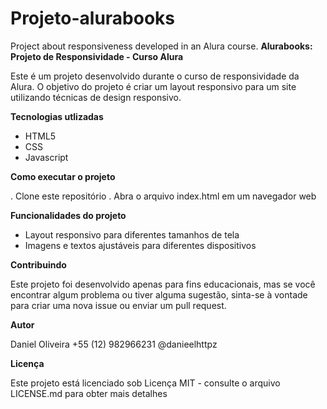 # Projeto-alurabooks
Project about responsiveness developed in an Alura course.
**Alurabooks: Projeto de Responsividade - Curso Alura**

Este é um projeto desenvolvido durante o curso de responsividade da Alura. O objetivo do projeto é criar um layout responsivo para um site utilizando técnicas de design responsivo.

**Tecnologias utlizadas**

* HTML5
* CSS
* Javascript

**Como executar o projeto**

. Clone este repositório
. Abra o arquivo index.html em um navegador web

**Funcionalidades do projeto**

* Layout responsivo para diferentes tamanhos de tela
* Imagens e textos ajustáveis para diferentes dispositivos

**Contribuindo**

Este projeto foi desenvolvido apenas para fins educacionais, mas se você encontrar algum problema ou tiver alguma sugestão, sinta-se à vontade para criar uma nova issue ou enviar um pull request.

**Autor**

Daniel Oliveira
+55 (12) 982966231
@danieelhttpz

**Licença**

Este projeto está licenciado sob Licença MIT - consulte o arquivo LICENSE.md para obter mais detalhes
